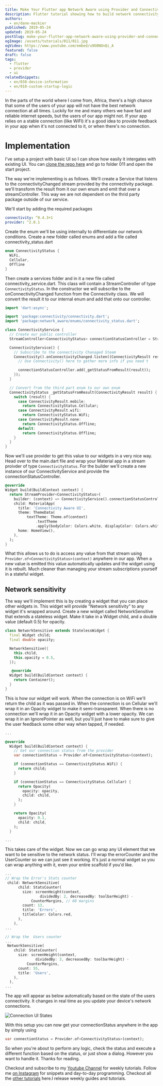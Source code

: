 ```yaml
---
title: Make Your Flutter app Network Aware using Provider and Connectivity Status
description: Flutter tutorial showing how to build network connectivity into your app using Provider and Connectivity Status.
authors:
  - en/dane-mackier
published: 2019-05-24
updated: 2019-05-24
postSlug: make-your-flutter-app-network-aware-using-provider-and-connectivity-status
ogImage: /assets/tutorials/011/011.jpg
ogVideo: https://www.youtube.com/embed/u9O8NOnQi_A
featured: false
draft: false
tags:
  - flutter
  - provider
  - ui
relatedSnippets:
  - en/038-device-information
  - en/010-custom-startup-logic
---
```


In the parts of the world where I come from, Africa, there's a high chance that some of the users of your app will not have the best network connection at all times. Luckily for me and many others we have fast and reliable internet speeds, but the users of our app might not. If your app relies on a stable connection (like WiFI) it's a good idea to provide feedback in your app when it's not connected to it, or when there's no connection.

# Implementation

I've setup a project with basic UI so I can show how easily it intergates with existing UI. You can [clone the repo here](https://github.com/FilledStacks/flutter-tutorials) and go to folder 011 and open the start project.

The way we're implementing is as follows. We'll create a Service that listens to the connectivityChanged stream provided by the connectivity package. we'll transform the result from it our own enum and emit that over a streamController. This way we are not dependent on the thrid party package outside of our service.

We'll start by adding the required packages

```yaml
connectivity: ^0.4.3+1
provider: ^2.0.1
```

Create the enum we'll be using internally to differentiate our network conditions. Create a new folder called enums and add a file called connectivity_status.dart

```dart
enum ConnectivityStatus {
  WiFi,
  Cellular,
  Offline
}
```

Then create a services folder and in it a new file called connectivity_service.dart. This class will contain a StreamController of type `ConnectivityStatus`. In the constructor we will subscribe to the onConnectivityChanged function from the Connectivity class. We will convert the result it to our internal enum and add that onto our controller.

```dart
import 'dart:async';

import 'package:connectivity/connectivity.dart';
import 'package:network_aware/enums/connectivity_status.dart';

class ConnectivityService {
  // Create our public controller
  StreamController<ConnectivityStatus> connectionStatusController = StreamController<ConnectivityStatus>();

  ConnectivityService() {
    // Subscribe to the connectivity Chanaged Steam
    Connectivity().onConnectivityChanged.listen((ConnectivityResult result) {
      // Use Connectivity() here to gather more info if you need t

      connectionStatusController.add(_getStatusFromResult(result));
    });
  }

  // Convert from the third part enum to our own enum
  ConnectivityStatus _getStatusFromResult(ConnectivityResult result) {
    switch (result) {
      case ConnectivityResult.mobile:
        return ConnectivityStatus.Cellular;
      case ConnectivityResult.wifi:
        return ConnectivityStatus.WiFi;
      case ConnectivityResult.none:
        return ConnectivityStatus.Offline;
      default:
        return ConnectivityStatus.Offline;
    }
  }
}
```

Now we'll use provider to get this value to our widgets in a very nice way. Head over to the main.dart file and wrap your Material app in a stream proivder of type `ConnectivityStatus`. For the builder we'll create a new instance of our ConnectivityService and provide the connectionStatusController.

```dart
@override
Widget build(BuildContext context) {
  return StreamProvider<ConnectivityStatus>(
    builder: (context) => ConnectivityService().connectionStatusController,
    child: MaterialApp(
      title: 'Connectivity Aware UI',
      theme: ThemeData(
          textTheme: Theme.of(context)
              .textTheme
              .apply(bodyColor: Colors.white, displayColor: Colors.white)),
      home: HomeView(),
    ),
  );
}
```

What this allows us to do is access any value from that stream using `Provider.of<ConnectivityStatus>(context)` anywhere in our app. When a new value is emitted this value automatically updates and the widget using it is rebuilt. Much cleaner than managing your stream subscriptions yourself in a stateful widget.

## Network sensitivity

The way we'll implement this is by creating a widget that you can place other widgets in. This widget will provide "Network sensitivity" to any widget it's wrapped around. Create a new widget called NetworkSensitive that extends a stateless widget. Make it take in a Widget child, and a double value (default 0.5) for opacity.

```dart
class NetworkSensitive extends StatelessWidget {
  final Widget child;
  final double opacity;

  NetworkSensitive({
    this.child,
    this.opacity = 0.5,
  });

   @override
  Widget build(BuildContext context) {
    return Container();
  }
}
```

This is how our widget will work. When the connection is on WiFi we'll return the child as it was passed in. When the connection is on Cellular we'll wrap it in an Opacity widget to make it semi-transparent. When there is no connection we'll wrap it in an Opacity widget with a lower opacity. We can wrap it in an IgnorePointer as well, but you'll just have to make sure to give the user feedback some other way when tapped, if needed.

```dart
...

@override
  Widget build(BuildContext context) {
    // Get our connection status from the provider
    var connectionStatus = Provider.of<ConnectivityStatus>(context);

    if (connectionStatus == ConnectivityStatus.WiFi) {
      return child;
    }

    if (connectionStatus == ConnectivityStatus.Cellular) {
      return Opacity(
        opacity: opacity,
        child: child,
      );
    }

    return Opacity(
      opacity: 0.1,
      child: child,
    );
  }

...
```

This takes care of the widget. Now we can go wrap any UI element that we want to be sensitive to the network status. I'll wrap the errorCounter and the UserCounter so we can just see it working. It's just a normal widget so you can wrap anything with it, even your entire scaffold if you'd like.

```dart
...
// Wrap the Error's Stats counter
 child: NetworkSensitive(
      child: StatsCounter(
        size: screenHeight(context,
                dividedBy: 2, decreasedBy: toolbarHeight) -
            CounterMargins, // 60 margins
        count: 13,
        title: 'Errors',
        titleColor: Colors.red,
      ),
    ),
...

// Wrap the  Users counter
...
 NetworkSensitive(
    child: StatsCounter(
      size: screenHeight(context,
              dividedBy: 3, decreasedBy: toolbarHeight) -
          CounterMargins,
      count: 55,
      title: 'Users',
    ),
  ),
...

```

The app will appear as below automatically based on the state of the users connectivity. It changes in real time as you update your device's network connections.

![Connection UI States](/assets/tutorials/011/011-final-ui.jpg)

With this setup you can now get your connectionStatus anywhere in the app by simply using

```dart
var connectionStatus = Provider.of<ConnectivityStatus>(context);
```

So when you're about to perform any logic, check the status and execute a different function based on the status, or just show a dialog. However you want to handle it. Thanks for reading.

Checkout and subscribe to my [Youtube Channel](https://www.youtube.com/c/filledstacks?sub_confirmation=1) for weekly tutorials. Follow me [on Instagram](https://www.instagram.com/filledstacks/) for snippets and day-to-day programming. Checkout all the [other tutorials](/tutorials) here.I release weekly guides and tutorials.

